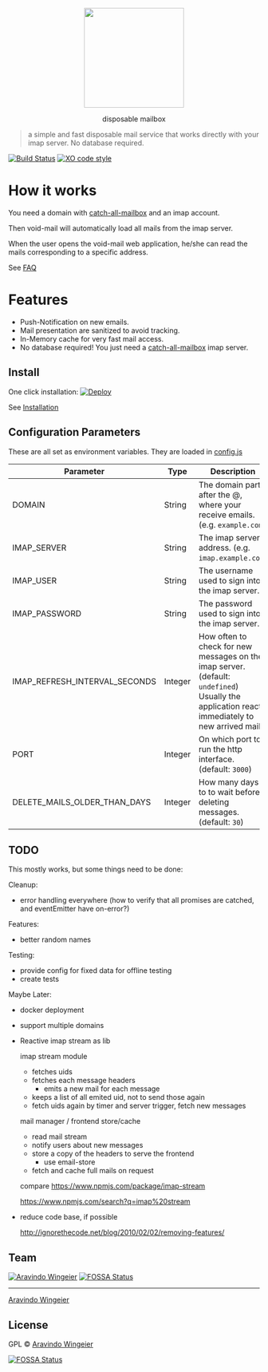 <div align="center">
	<br>
	<div>
		<img src="docs/void-text.gif" width="200"/>
	</div>
	<p align="center">	disposable mailbox	</p>
</div>


> a simple and fast disposable mail service that works directly with your imap server. No database required. 

[![Build Status](https://travis-ci.org/synox/void-mail.svg?branch=master)](https://travis-ci.org/synox/void-mail)
[![XO code style](https://img.shields.io/badge/code_style-XO-5ed9c7.svg)](https://github.com/xojs/xo)


# How it works
You need a domain with [catch-all-mailbox](https://www.google.ch/search?q=how+to+setup+catch-all+imap+mailbox) and an imap account. 

Then void-mail will automatically load all mails from the imap server. 

When the user opens the void-mail web application, he/she can read the mails corresponding to a specific address.  

See [FAQ](docs/faq.md)

# Features

* Push-Notification on new emails.
* Mail presentation are sanitized to avoid tracking. 
* In-Memory cache for very fast mail access. 
* No database required! You just need a [catch-all-mailbox](https://www.google.ch/search?q=how+to+setup+catch-all+imap+mailbox) imap server.  

## Install
One click installation: 
[![Deploy](https://www.herokucdn.com/deploy/button.svg)](https://heroku.com/deploy?template=https://github.com/synox/void-mail)


See [Installation](docs/installation.md)

## Configuration Parameters

These are all set as environment variables. They are loaded in [config.js](helper/config.js) 

Parameter | Type | Description
----------|------|-------------
DOMAIN | String | The domain part after the @, where your receive emails. (e.g. `example.com`)
IMAP_SERVER | String | The imap server address. (e.g. `imap.example.com`)
IMAP_USER | String | The username used to sign into the imap server. 
IMAP_PASSWORD | String | The password used to sign into the imap server.
IMAP_REFRESH_INTERVAL_SECONDS | Integer | How often to check for new messages on the imap server. (default: `undefined`) Usually the application reacts immediately to new arrived mail.
PORT | Integer | On which port to run the http interface. (default: `3000`)
DELETE_MAILS_OLDER_THAN_DAYS | Integer | How many days to to wait before deleting messages. (default: `30`)


## TODO

This mostly works, but some things need to be done:

Cleanup:
-   error handling everywhere (how to verify that all promises are catched, and eventEmitter have on-error?)

Features:
- better random names

Testing:
-   provide config for fixed data for offline testing
-   create tests

Maybe Later:
- docker deployment
- support multiple domains
- Reactive imap stream as lib
    
    imap stream module
    - fetches uids
    - fetches each message headers
    	- emits a new mail for each message
    - keeps a list of all emited uid, not to send those again
    - fetch uids again by timer and server trigger, fetch new messages
    
    
    mail manager / frontend store/cache
    - read mail stream
    - notify users about new messages
    - store a copy of the headers to serve the frontend
    	- use email-store
    - fetch and cache full mails on request
    
    
    compare
    https://www.npmjs.com/package/imap-stream
    
    https://www.npmjs.com/search?q=imap%20stream

-   reduce code base, if possible
    
    http://ignorethecode.net/blog/2010/02/02/removing-features/

## Team

[![Aravindo Wingeier](https://github.com/synox.png?size=130)](https://github.com/synox) [![FOSSA Status](https://app.fossa.io/api/projects/git%2Bgithub.com%2Fsynox%2Fvoid-mail.svg?type=shield)](https://app.fossa.io/projects/git%2Bgithub.com%2Fsynox%2Fvoid-mail?ref=badge_shield)

---
[Aravindo Wingeier](https://github.com/synox) 


## License

GPL © [Aravindo Wingeier](https://github.com/synox)


[![FOSSA Status](https://app.fossa.io/api/projects/git%2Bgithub.com%2Fsynox%2Fvoid-mail.svg?type=large)](https://app.fossa.io/projects/git%2Bgithub.com%2Fsynox%2Fvoid-mail?ref=badge_large)